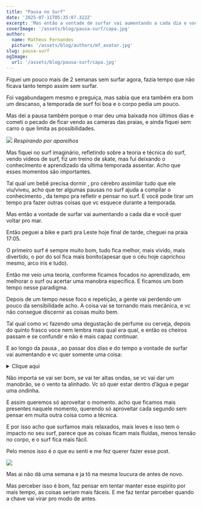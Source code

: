 ```yaml
---
title: "Pausa no Surf"
date: '2025-07-11T05:35:07.322Z'
excerpt: 'Mas então a vontade de surfar vai aumentando a cada dia e você quer voltar pro mar.'
coverImage: '/assets/blog/pausa-surf/capa.jpg'
author:
  name: Matheus Fernandes
  picture: '/assets/blog/authors/mf_avatar.jpg'
slug: pausa-surf
ogImage:
  url: '/assets/blog/pausa-surf/capa.jpg'
---
```


Fiquei um pouco mais de  2 semanas sem surfar agora, fazia tempo que não ficava tanto tempo assim sem surfar.

Foi vagabundagem mesmo e preguiça, mas sabia que era também era bom um descanso, a temporada de surf foi boa e o corpo pedia um pouco.

Mas dei a pausa também porque o mar deu uma baixada nos últimos dias e cometi o pecado de ficar vendo as cameras das praias, e ainda fiquei sem carro o que limita as possibilidades.

![](/assets/blog/pausa-surf/carro.jpg)
*Respirando por aparelhos*

Mas fiquei no surf imaginário, refletindo sobre a teoria e técnica do surf, vendo videos de surf, fiz um treino de skate, mas fui deixando o conhecimento e aprendizado da ultima temporada assentar. Acho que esses momentos são importantes. 

Tal qual um bebê precisa dormir , pro cérebro assimilar tudo que ele viu/viveu, acho que ter algumas pausas no surf ajuda a compilar o conhecimento , da tempo pra refletir e pensar no surf. E você pode tirar um tempo pra fazer outras coisas que vc esquece durante a temporada.

Mas então a vontade de surfar vai aumentando a cada dia e você quer voltar pro mar.

Então peguei a bike e parti pra Leste hoje final de tarde, cheguei na praia 17:05.

O primeiro surf é sempre muito bom, tudo fica melhor, mais vivido, mais divertido, o por do sol fica mais bonito(apesar que o céu hoje caprichou mesmo, arco iris e tudo). 

Então me veio uma teoria, conforme ficamos focados no aprendizado, em melhorar o surf ou acertar uma manobra específica. E ficamos um bom tempo nesse paradigma.

Depois de um tempo nesse foco e repetição, a gente vai perdendo um pouco da sensibilidade acho. A coisa vai se tornando mais mecânica, e vc não consegue discernir as coisas muito bem.

Tal qual como vc fazendo uma degustação de perfume ou cerveja, depois do quinto frasco voce nem lembra mais qual era qual, e então os cheiros passam e se confundir e não é mais capaz continuar.

E ao longo da pausa , ao passar dos dias e do tempo a vontade de surfar vai aumentando e vc quer somente uma coisa:


<details>
    <summary>Clique aqui</summary>
    <Image
              src="/assets/blog/pausa-surf/surf.jpg"
              height={24}
              width={24}
              alt="telegram"
            />
</details>

Não importa se vai ser bom, se vai ter altas ondas, se vc vai dar um manobrão, se o vento ta alinhado. Vc só quer estar dentro d’água e pegar uma ondinha.

E assim queremos só aproveitar o momento. acho que ficamos mais presentes naquele momento, querendo só aproveitar cada segundo sem pensar em muita outra coisa como a técnica.

E por isso acho que surfamos mais relaxados, mais leves e isso tem o impacto no seu surf, parece que as coisas ficam mais fluidas, menos tensão no corpo, e o surf fica mais fácil.

Pelo menos isso é o que eu senti e me fez querer fazer esse post. 

![](/assets/blog/pausa-surf/feliz.png)

Mas ai não dá uma semana e ja tô na mesma loucura de antes de novo.

Mas perceber isso é bom, faz pensar em tentar manter esse espirito por mais tempo, as coisas seriam mais fáceis. E me faz tentar perceber quando a chave vai virar pro modo de antes.



